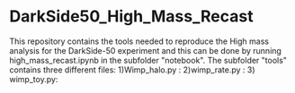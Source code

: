 # DarkSide50_High_Mass_Recast

This repository contains the tools needed to reproduce the High mass analysis for the DarkSide-50 experiment and this can be done by running high_mass_recast.ipynb in the subfolder "notebook".
The subfolder "tools" contains three different files:
1)Wimp_halo.py : 
2)wimp_rate.py :
3) wimp_toy.py:
